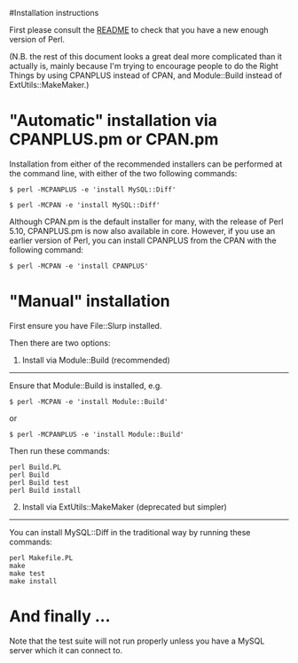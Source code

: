 #Installation instructions

First please consult the [README](README.md) to check that you have a new enough
version of Perl.

(N.B. the rest of this document looks a great deal more complicated
than it actually is, mainly because I'm trying to encourage people to
do the Right Things by using CPANPLUS instead of CPAN, and
Module::Build instead of ExtUtils::MakeMaker.)


"Automatic" installation via CPANPLUS.pm or CPAN.pm
=========================================================================

Installation from either of the recommended installers can be performed at the
command line, with either of the two following commands:

	$ perl -MCPANPLUS -e 'install MySQL::Diff'

	$ perl -MCPAN -e 'install MySQL::Diff'

Although CPAN.pm is the default installer for many, with the release of Perl
5.10, CPANPLUS.pm is now also available in core. However, if you use an earlier
version of Perl, you can install CPANPLUS from the CPAN with the following
command:

	$ perl -MCPAN -e 'install CPANPLUS'


"Manual" installation
=========================================================================

First ensure you have File::Slurp installed.

Then there are two options:

1) Install via Module::Build (recommended)
--------------------------------------------

Ensure that Module::Build is installed, e.g.

	$ perl -MCPAN -e 'install Module::Build'

or

	$ perl -MCPANPLUS -e 'install Module::Build'

Then run these commands:

	perl Build.PL
	perl Build
	perl Build test
	perl Build install

2) Install via ExtUtils::MakeMaker (deprecated but simpler)
-------------------------------------------------------------

You can install MySQL::Diff in the traditional way by running these commands:

	perl Makefile.PL
	make
	make test
	make install

And finally ...
=========================================================================

Note that the test suite will not run properly unless you have
a MySQL server which it can connect to.

